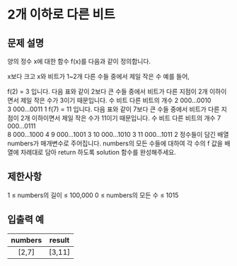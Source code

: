 # 2개 이하로 다른 비트
## 문제 설명
양의 정수 x에 대한 함수 f(x)를 다음과 같이 정의합니다.

x보다 크고 x와 비트가 1~2개 다른 수들 중에서 제일 작은 수
예를 들어,

f(2) = 3 입니다. 다음 표와 같이 2보다 큰 수들 중에서 비트가 다른 지점이 2개 이하이면서 제일 작은 수가 3이기 때문입니다.
수	비트	다른 비트의 개수
2	000...0010	
3	000...0011	1
f(7) = 11 입니다. 다음 표와 같이 7보다 큰 수들 중에서 비트가 다른 지점이 2개 이하이면서 제일 작은 수가 11이기 때문입니다.
수	비트	다른 비트의 개수
7	000...0111	
8	000...1000	4
9	000...1001	3
10	000...1010	3
11	000...1011	2
정수들이 담긴 배열 numbers가 매개변수로 주어집니다. numbers의 모든 수들에 대하여 각 수의 f 값을 배열에 차례대로 담아 return 하도록 solution 함수를 완성해주세요.

## 제한사항
1 ≤ numbers의 길이 ≤ 100,000
0 ≤ numbers의 모든 수 ≤ 1015
## 입출력 예
| numbers | result |
| :-----: | :-----: |
| [2,7] | [3,11] |